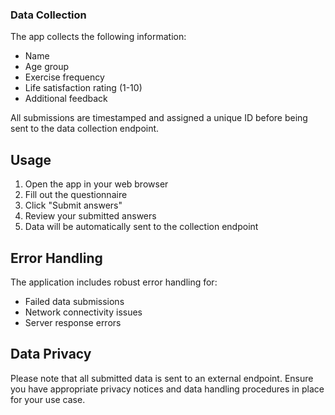 
### Data Collection

The app collects the following information:
- Name
- Age group
- Exercise frequency
- Life satisfaction rating (1-10)
- Additional feedback

All submissions are timestamped and assigned a unique ID before being sent to the data collection endpoint.

## Usage

1. Open the app in your web browser
2. Fill out the questionnaire
3. Click "Submit answers"
4. Review your submitted answers
5. Data will be automatically sent to the collection endpoint

## Error Handling

The application includes robust error handling for:
- Failed data submissions
- Network connectivity issues
- Server response errors

## Data Privacy

Please note that all submitted data is sent to an external endpoint. Ensure you have appropriate privacy notices and data handling procedures in place for your use case.